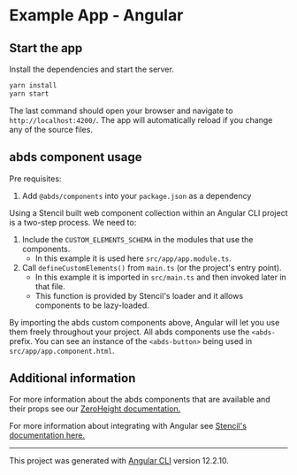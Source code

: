 # Example App - Angular

## Start the app

Install the dependencies and start the server.

```sh
yarn install
yarn start
```

The last command should open your browser and navigate to `http://localhost:4200/`. The app will automatically reload if you change any of the source files.

## abds component usage

Pre requisites:

1. Add `@abds/components` into your `package.json` as a dependency

Using a Stencil built web component collection within an Angular CLI project is a two-step process. We need to:

1. Include the `CUSTOM_ELEMENTS_SCHEMA` in the modules that use the components.
   - In this example it is used here `src/app/app.module.ts`.
2. Call `defineCustomElements()` from `main.ts` (or the project's entry point).
   - In this example it is imported in `src/main.ts` and then invoked later in that file.
   - This function is provided by Stencil's loader and it allows components to be lazy-loaded.

By importing the abds custom components above, Angular will let you use them freely throughout your project. All abds components use the `<abds-` prefix. You can see an instance of the `<abds-button>` being used in `src/app/app.component.html`.

## Additional information

For more information about the abds components that are available and their props see our [ZeroHeight documentation.](https://zeroheight.com/6af807fb0/v/latest/p/56f98e-components/b/173c7d)

For more information about integrating with Angular see [Stencil's documentation here.](https://stenciljs.com/docs/angular)

---

This project was generated with [Angular CLI](https://github.com/angular/angular-cli) version 12.2.10.
